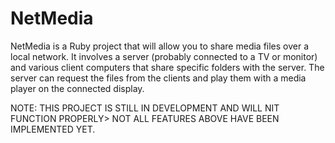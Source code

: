 # NetMedia
NetMedia is a Ruby project that will allow you to share media files over a local network. It involves a server (probably connected to a TV or monitor) and various client computers that share specific folders with the server. The server can request the files from the clients and play them with a media player on the connected display.

NOTE: THIS PROJECT IS STILL IN DEVELOPMENT AND WILL NIT FUNCTION PROPERLY> NOT ALL FEATURES ABOVE HAVE BEEN IMPLEMENTED YET.
